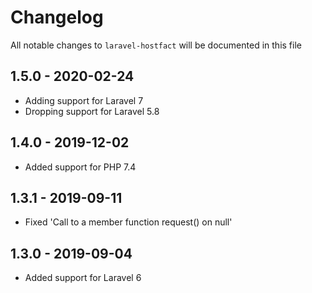 # Changelog

All notable changes to `laravel-hostfact` will be documented in this file

## 1.5.0 - 2020-02-24

- Adding support for Laravel 7
- Dropping support for Laravel 5.8

## 1.4.0 - 2019-12-02

- Added support for PHP 7.4

## 1.3.1 - 2019-09-11

- Fixed 'Call to a member function request() on null'

## 1.3.0 - 2019-09-04

- Added support for Laravel 6
